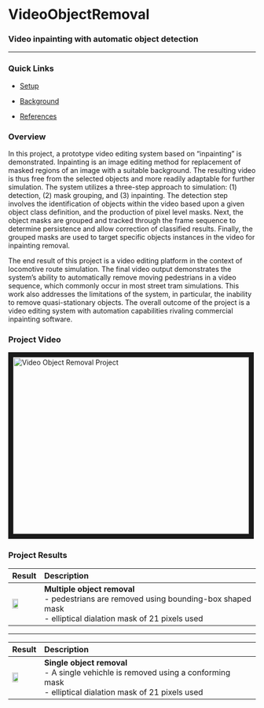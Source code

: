 # VideoObjectRemoval
### Video inpainting with automatic object detection
---

### Quick Links ###

  - [Setup](./SETUP.md)

  - [Background](./DESCRIPTION.md)

  - [References](./REFERENCES.md)

### Overview
In this project, a prototype video editing system based on “inpainting” is demonstrated. Inpainting is an image editing method for replacement of masked regions of an image with a suitable background. The resulting video is thus free from the selected objects and more readily adaptable for further simulation. The system utilizes a three-step approach to simulation: (1) detection, (2) mask grouping, and (3) inpainting. The detection step involves the identification of objects within the video based upon a given object class definition, and the production of pixel level masks. Next, the object masks are grouped and tracked through the frame sequence to determine persistence and allow correction of classified results. Finally, the grouped masks are used to target specific objects instances in the video for inpainting removal.

The end result of this project is a video editing platform in the context of locomotive route simulation. The final video output demonstrates the system’s ability to automatically remove moving pedestrians in a video sequence, which commonly occur in most street tram simulations. This work also addresses the limitations of the system, in particular, the inability to remove quasi-stationary objects. The overall outcome of the project is a video editing system with automation capabilities rivaling commercial inpainting software.

### Project Video

<a href="http://www.youtube.com/watch?feature=player_embedded&v=sABfRj50FK4
" target="_blank"><img src="http://img.youtube.com/vi/sABfRj50FK4/0.jpg" 
alt="Video Object Removal Project" width="480" height="360" border="10" /></a>

### Project Results

| Result | Description  |
| ------ |:------------ |
| <img src="assets/CCperson_org_seq_inp_vert.gif" style="width:50%"/>  | **Multiple object removal** <br> - pedestrians are removed using bounding-box shaped mask  <br> - elliptical dialation mask of 21 pixels used |

---

| Result | Description  |
| ------ |:------------ |
| <img src="assets/CCCar_org_seq_inp_vert.gif" style="width:50%"/>  | **Single object removal** <br> - A single vehichle is removed using a conforming mask <br> - elliptical dialation mask of 21 pixels used |    


